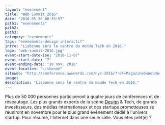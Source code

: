 ```yaml
---
layout: "evenement"
title: "Web Summit 2016"
date: "2016-05-30 00:33:57"
path1: "evenements"
path2:
path3:
category: "evenements"
tags: "evenements-design-interactif"
intro: "Lisbonne sera le centre du monde Tech en 2016."
logo: "web-summit-2016.jpg"
event-start-date-iso: "2016-11-07"
event-start-date: "7"
event-ending-date: "10 nov. 2016"
event-location: "Lisbonne"
siteweb: "http://conference.awwwards.com/nyc-2016/?ref=MagazineDuWebdesign"
image:
description: "Lisbonne sera le centre du monde Tech en 2016."
---
```


Plus de 50 000 personnes participeront à quatre jours de conférences et de réseautage. Les plus grands experts de la scène [Design](http://www.magazineduwebdesign.com/inspirations/) & Tech, de grands investisseurs, des médias internationaux et des startups prometteuses se réuniront en novembre pour le plus grand événement dédié à l'univers startup. Pour résumé, l'Internet dans une seule salle. Vous êtes prêt(e) ?
